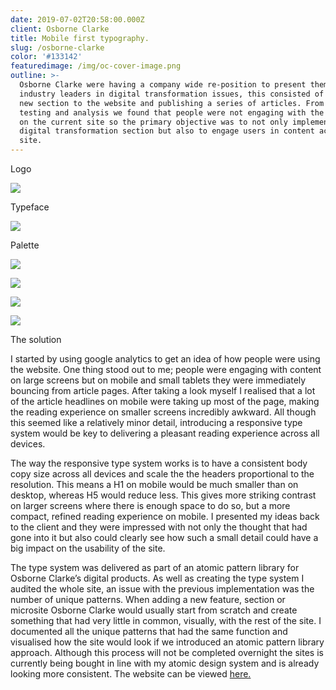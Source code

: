 ```yaml
---
date: 2019-07-02T20:58:00.000Z
client: Osborne Clarke
title: Mobile first typography.
slug: /osborne-clarke
color: '#133142'
featuredimage: /img/oc-cover-image.png
outline: >-
  Osborne Clarke were having a company wide re-position to present themselves as
  industry leaders in digital transformation issues, this consisted of adding a
  new section to the website and publishing a series of articles. From our
  testing and analysis we found that people were not engaging with the content
  on the current site so the primary objective was to not only implement the new
  digital transformation section but also to engage users in content across the
  site.
---
```

<div class="OffsetContent Logo">

<p class="title">Logo</p>

![](/img/oc-logo.svg)

</div>

<div class="OffsetContent">

<p class="title">Typeface</p>

![](/img/oc-typeface.svg)

</div>

<div class="OffsetContent Colours">

<p class="title">Palette</p>

![](/img/oc-colours.svg)

</div>
<div class="FullWidthImage">

![](/img/oc-combo.jpg)

</div>

<div class="FullWidthImage">

![](/img/oc-combo-2.jpg)

</div>

<div class="FullWidthImage">

![](/img/oc-mobile.jpg)

</div>
<div class="OffsetContent">

<p class="title">The solution</p>

<div class="content">

I started by using google analytics to get an idea of how people were using the website. One thing stood out to me;  people were engaging with content on large screens but on mobile and small tablets they were immediately bouncing from article pages. After taking a look myself I realised that a lot of the article headlines on mobile were taking up most of the page, making the reading experience on smaller screens incredibly awkward. All though this seemed like a relatively minor detail, introducing a responsive type system would be key to delivering a pleasant reading experience across all devices.

The way the responsive type system works is to have a consistent body copy size across all devices and scale the the headers proportional to the resolution. This means a H1 on mobile would be much smaller than on desktop, whereas H5 would reduce less. This gives more striking contrast on larger screens where there is enough space to do so, but a more compact, refined reading experience on mobile. I presented my ideas back to the client and they were impressed with not only the thought that had gone into it but also could clearly see how such a small detail could have a big impact on the usability of the site.

The type system was delivered as part of an atomic pattern library for Osborne Clarke’s digital products. As well as creating the type system I audited the whole site, an issue with the previous implementation was the number of unique patterns. When adding a new feature, section or microsite Osborne Clarke would usually start from scratch and create something that had very little in common, visually, with the rest of the site. I documented all the unique patterns that had the same function and visualised how the site would look if we introduced an atomic pattern library approach. Although this process will not be completed overnight the sites is currently being bought in line with my atomic design system and is already looking more consistent. The website can be viewed <a href="https://www.osborneclarke.com/">here.</a>

</div>

</div>
